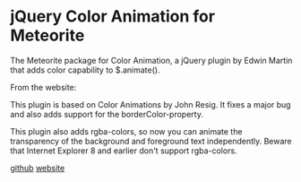 jQuery Color Animation for Meteorite
====================================
The Meteorite package for Color Animation, a jQuery plugin by Edwin Martin
that adds color capability to $.animate().

From the website:

This plugin is based on Color Animations by John Resig. It fixes a major bug and also adds support for the borderColor-property.

This plugin also adds rgba-colors, so now you can animate the transparency of the background and foreground text independently. Beware that Internet Explorer 8 and earlier don't support rgba-colors.

[github](https://github.com/edwinm/Color-animation-jQuery-plugin)
[website](http://www.bitstorm.org/jquery/color-animation)
